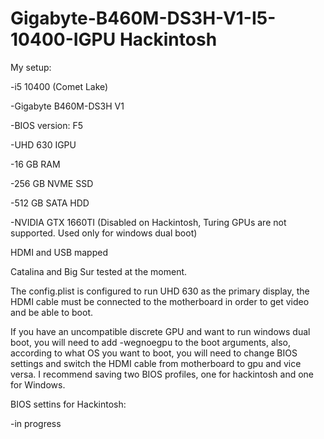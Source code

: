 # Gigabyte-B460M-DS3H-V1-I5-10400-IGPU Hackintosh


My setup:

-i5 10400 (Comet Lake)

-Gigabyte B460M-DS3H V1 

-BIOS version: F5

-UHD 630 IGPU

-16 GB RAM

-256 GB NVME SSD

-512 GB SATA HDD

-NVIDIA GTX 1660TI (Disabled on Hackintosh, Turing GPUs are not supported. Used only for windows dual boot)



HDMI and USB mapped

Catalina and Big Sur tested at the moment.

The config.plist is configured to run UHD 630 as the primary display, the HDMI cable must be connected to the motherboard in order to get video and be able to boot. 

If you have an uncompatible discrete GPU and want to run windows dual boot, you will need to add -wegnoegpu to the boot arguments, also, according to what OS you want to boot, you will need to change BIOS settings and switch the HDMI cable from motherboard to gpu and vice versa. 
I recommend saving two BIOS profiles, one for hackintosh and one for Windows.

BIOS settins for Hackintosh:

-in progress
